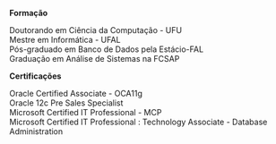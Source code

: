 
**Formação**

Doutorando em Ciência da Computação - UFU <br/>
Mestre em Informática - UFAL<br/>
Pós-graduado em Banco de Dados pela Estácio-FAL<br/>
Graduação em Análise de Sistemas na FCSAP<br/>





**Certificações**

Oracle Certified Associate - OCA11g <br/>
Oracle 12c Pre Sales Specialist<br/> 
Microsoft Certified IT Professional - MCP<br/> 
Microsoft Certified IT Professional : Technology Associate - Database Administration<br/>

